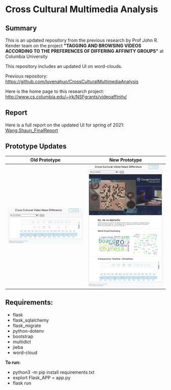# Cross Cultural Multimedia Analysis

## Summary

This is an updated repository from the previous research by Prof John R. Kender team on the project
**"TAGGING AND BROWSING VIDEOS ACCORDING TO THE PREFERENCES OF DIFFERING AFFINITY GROUPS"**
at Columbia University

This repository includes an updated UI on word-clouds.

Previous repository:
https://github.com/luvenahuo/CrossCulturalMultimediaAnalysis

Here is the home page to this research project:
http://www.cs.columbia.edu/~jrk/NSFgrants/videoaffinity/

## Report

Here is a full report on the updated UI for spring of 2021:
[Wang,Shaun_FinalReport](miscellaneous/Wang_Shaun_Final_Report.pdf)

## Prototype Updates

|                               Old Prototype                                |                               New Prototype                                |
| :------------------------------------------------------------------------: | :------------------------------------------------------------------------: |
| <img src="miscellaneous/oldPrototype.png" alt="oldPrototype" width="400"/> | <img src="miscellaneous/newPrototype.png" alt="newPrototype" width="400"/> |

## Requirements:

- flask
- flask_sqlalchemy
- flask_migrate
- python-dotenv
- bootstrap
- multidict
- jieba
- word-cloud

**To run:**

- python3 -m pip install requirements.txt
- explort Flask_APP = app.py
- flask run

